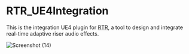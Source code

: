 # RTR_UE4Integration
This is the integration UE4 plugin for [RTR](https://github.com/StijndeK/RTR), a tool to design and integrate real-time adaptive riser audio effects.

![Screenshot (14)](https://user-images.githubusercontent.com/31696336/104915678-4a808a00-5991-11eb-937d-e068d264d2e1.png)
